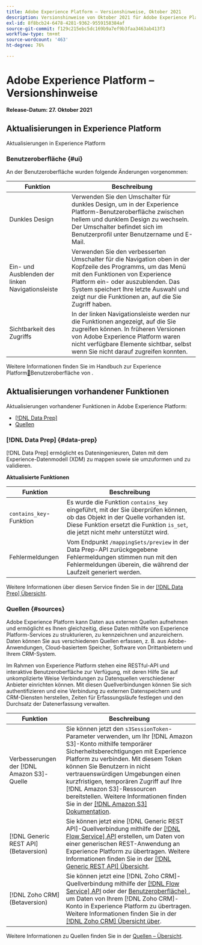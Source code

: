 ```yaml
---
title: Adobe Experience Platform – Versionshinweise, Oktober 2021
description: Versionshinweise von Oktober 2021 für Adobe Experience Platform.
exl-id: 8f8bcb24-6478-4281-9362-9559158384af
source-git-commit: f129c215ebc5dc169b9a7ef9b3faa3463ab413f3
workflow-type: tm+mt
source-wordcount: '463'
ht-degree: 76%

---
```


# Adobe Experience Platform – Versionshinweise

**Release-Datum: 27. Oktober 2021**

## Aktualisierungen in Experience Platform

Aktualisierungen in Experience Platform

### Benutzeroberfläche {#ui}

An der Benutzeroberfläche wurden folgende Änderungen vorgenommen:

| Funktion | Beschreibung |
| --- | --- |
| Dunkles Design | Verwenden Sie den Umschalter für dunkles Design, um in der Experience Platform-Benutzeroberfläche zwischen hellem und dunklem Design zu wechseln. Der Umschalter befindet sich im Benutzerprofil unter Benutzername und E-Mail. |
| Ein- und Ausblenden der linken Navigationsleiste | Verwenden Sie den verbesserten Umschalter für die Navigation oben in der Kopfzeile des Programms, um das Menü mit den Funktionen von Experience Platform ein- oder auszublenden. Das System speichert Ihre letzte Auswahl und zeigt nur die Funktionen an, auf die Sie Zugriff haben. |
| Sichtbarkeit des Zugriffs | In der linken Navigationsleiste werden nur die Funktionen angezeigt, auf die Sie zugreifen können. In früheren Versionen von Adobe Experience Platform waren nicht verfügbare Elemente sichtbar, selbst wenn Sie nicht darauf zugreifen konnten. |

Weitere Informationen finden Sie im Handbuch zur Experience Platform[&#128279;](../../landing/ui-guide.md)Benutzeroberfläche von .

## Aktualisierungen vorhandener Funktionen

Aktualisierungen vorhandener Funktionen in Adobe Experience Platform:

- [[!DNL Data Prep]](#data-prep)
- [Quellen](#sources)

### [!DNL Data Prep] {#data-prep}

[!DNL Data Prep] ermöglicht es Dateningenieuren, Daten mit dem Experience-Datenmodell (XDM) zu mappen sowie sie umzuformen und zu validieren.

**Aktualisierte Funktionen**

| Funktion | Beschreibung |
| --- | --- |
| `contains_key`-Funktion | Es wurde die Funktion `contains_key` eingeführt, mit der Sie überprüfen können, ob das Objekt in der Quelle vorhanden ist. Diese Funktion ersetzt die Funktion `is_set`, die jetzt nicht mehr unterstützt wird. |
| Fehlermeldungen | Vom Endpunkt `/mappingSets/preview` in der Data Prep-API zurückgegebene Fehlermeldungen stimmen nun mit den Fehlermeldungen überein, die während der Laufzeit generiert werden. |

Weitere Informationen über diesen Service finden Sie in der [[!DNL Data Prep] Übersicht](../../data-prep/home.md).

### Quellen {#sources}

Adobe Experience Platform kann Daten aus externen Quellen aufnehmen und ermöglicht es Ihnen gleichzeitig, diese Daten mithilfe von Experience Platform-Services zu strukturieren, zu kennzeichnen und anzureichern. Daten können Sie aus verschiedenen Quellen erfassen, z. B. aus Adobe-Anwendungen, Cloud-basiertem Speicher, Software von Drittanbietern und Ihrem CRM-System.

Im Rahmen von Experience Platform stehen eine RESTful-API und interaktive Benutzeroberfläche zur Verfügung, mit deren Hilfe Sie auf unkomplizierte Weise Verbindungen zu Datenquellen verschiedener Anbieter einrichten können. Mit diesen Quellverbindungen können Sie sich authentifizieren und eine Verbindung zu externen Datenspeichern und CRM-Diensten herstellen, Zeiten für Erfassungsläufe festlegen und den Durchsatz der Datenerfassung verwalten.

| Funktion | Beschreibung |
| --- | --- |
| Verbesserungen der [!DNL Amazon S3]-Quelle | Sie können jetzt den `s3SessionToken`-Parameter verwenden, um Ihr [!DNL Amazon S3]-Konto mithilfe temporärer Sicherheitsberechtigungen mit Experience Platform zu verbinden. Mit diesem Token können Sie Benutzern in nicht vertrauenswürdigen Umgebungen einen kurzfristigen, temporären Zugriff auf Ihre [!DNL Amazon S3]-Ressourcen bereitstellen. Weitere Informationen finden Sie in der [[!DNL Amazon S3] Dokumentation](../../sources/connectors/cloud-storage/s3.md#prerequisites). |
| [!DNL Generic REST API] (Betaversion) | Sie können jetzt eine [!DNL Generic REST API]-Quellverbindung mithilfe der [[!DNL Flow Service] API](../../sources/tutorials/api/create/protocols/generic-rest.md) erstellen, um Daten von einer generischen REST-Anwendung an Experience Platform zu übertragen. Weitere Informationen finden Sie in der [[!DNL Generic REST API] Übersicht](../../sources/connectors/protocols/generic-rest.md). |
| [!DNL Zoho CRM] (Betaversion) | Sie können jetzt eine [!DNL Zoho CRM]-Quellverbindung mithilfe der [[!DNL Flow Service] API](../../sources/tutorials/api/create/crm/zoho.md) oder der [Benutzeroberfläche) ](../../sources/tutorials/ui/create/crm/zoho.md), um Daten von Ihrem [!DNL Zoho CRM]-Konto in Experience Platform zu übertragen. Weitere Informationen finden Sie in der [[!DNL Zoho CRM] Übersicht über](../../sources/connectors/crm/zoho.md). |

Weitere Informationen zu Quellen finden Sie in der [Quellen – Übersicht](../../sources/home.md).
